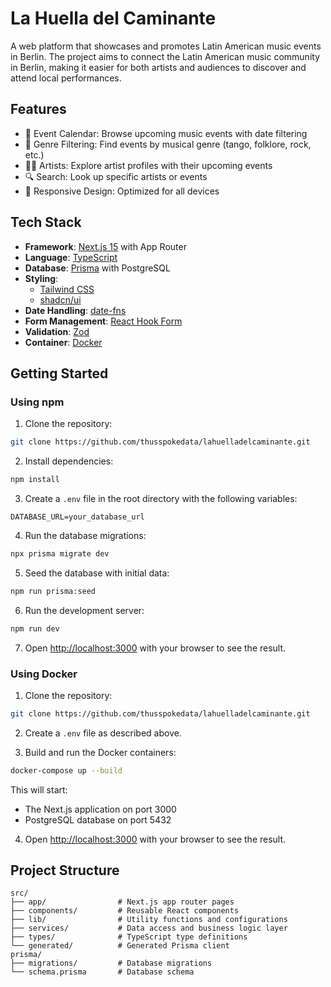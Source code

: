 # La Huella del Caminante

A web platform that showcases and promotes Latin American music events in Berlin. The project aims to connect the Latin American music community in Berlin, making it easier for both artists and audiences to discover and attend local performances.

## Features

- 📅 Event Calendar: Browse upcoming music events with date filtering
- 🎵 Genre Filtering: Find events by musical genre (tango, folklore, rock, etc.)
- 👨‍🎤 Artists: Explore artist profiles with their upcoming events
- 🔍 Search: Look up specific artists or events
- 📱 Responsive Design: Optimized for all devices

## Tech Stack

- **Framework**: [Next.js 15](https://nextjs.org/) with App Router
- **Language**: [TypeScript](https://www.typescriptlang.org/)
- **Database**: [Prisma](https://www.prisma.io/) with PostgreSQL
- **Styling**:
  - [Tailwind CSS](https://tailwindcss.com/)
  - [shadcn/ui](https://ui.shadcn.com/)
- **Date Handling**: [date-fns](https://date-fns.org/)
- **Form Management**: [React Hook Form](https://react-hook-form.com/)
- **Validation**: [Zod](https://zod.dev/)
- **Container**: [Docker](https://www.docker.com/)

## Getting Started

### Using npm

1. Clone the repository:

```bash
git clone https://github.com/thusspokedata/lahuelladelcaminante.git
```

2. Install dependencies:

```bash
npm install
```

3. Create a `.env` file in the root directory with the following variables:

```env
DATABASE_URL=your_database_url
```

4. Run the database migrations:

```bash
npx prisma migrate dev
```

5. Seed the database with initial data:

```bash
npm run prisma:seed
```

6. Run the development server:

```bash
npm run dev
```

7. Open [http://localhost:3000](http://localhost:3000) with your browser to see the result.

### Using Docker

1. Clone the repository:

```bash
git clone https://github.com/thusspokedata/lahuelladelcaminante.git
```

2. Create a `.env` file as described above.

3. Build and run the Docker containers:

```bash
docker-compose up --build
```

This will start:

- The Next.js application on port 3000
- PostgreSQL database on port 5432

4. Open [http://localhost:3000](http://localhost:3000) with your browser to see the result.

## Project Structure

```
src/
├── app/                # Next.js app router pages
├── components/         # Reusable React components
├── lib/                # Utility functions and configurations
├── services/           # Data access and business logic layer
├── types/              # TypeScript type definitions
└── generated/          # Generated Prisma client
prisma/
├── migrations/         # Database migrations
└── schema.prisma       # Database schema
```

